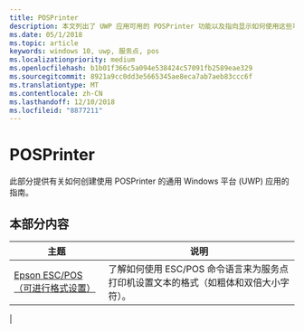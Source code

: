 ```yaml
---
title: POSPrinter
description: 本文列出了 UWP 应用可用的 POSPrinter 功能以及指向显示如何使用这些功能的操作方法文章的链接。
ms.date: 05/1/2018
ms.topic: article
keywords: windows 10, uwp, 服务点, pos
ms.localizationpriority: medium
ms.openlocfilehash: b1b01f366c5a094e538424c57091fb2589eae329
ms.sourcegitcommit: 8921a9cc0dd3e5665345ae8eca7ab7aeb83ccc6f
ms.translationtype: MT
ms.contentlocale: zh-CN
ms.lasthandoff: 12/10/2018
ms.locfileid: "8877211"
---
```

# <a name="posprinter"></a>POSPrinter

此部分提供有关如何创建使用 POSPrinter 的通用 Windows 平台 (UWP) 应用的指南。

## <a name="in-this-section"></a>本部分内容
|主题 |说明 |
|------|------------|
| [Epson ESC/POS（可进行格式设置）](epson-esc-pos-with-formatting.md) | 了解如何使用 ESC/POS 命令语言来为服务点打印机设置文本的格式（如粗体和双倍大小字符）。 |
|

<!-- Future topics to be added
| [System Requirements](pos-posprinter-system-requirements.md)  |  |
| [Getting Started](pos-posprinter-get-started.md)              |  | -->
